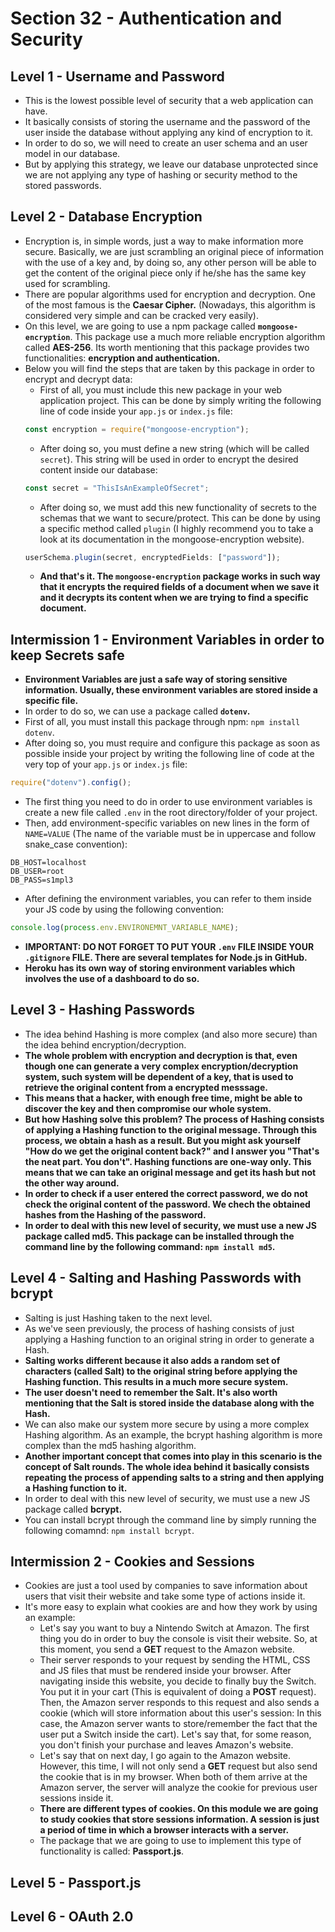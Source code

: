# Section 32 - Authentication and Security

## Level 1 - Username and Password
* This is the lowest possible level of security that a web application can have.
* It basically consists of storing the username and the password of the user inside the database without applying any kind of encryption to it.
* In order to do so, we will need to create an user schema and an user model in our database.
* But by applying this strategy, we leave our database unprotected since we are not applying any type of hashing or security method to the stored passwords.

## Level 2 - Database Encryption
* Encryption is, in simple words, just a way to make information more secure. Basically, we are just scrambling an original piece of information with the use of a key and, by doing so, any other person will be able to get the content of the original piece only if he/she has the same key used for scrambling.
* There are popular algorithms used for encryption and decryption. One of the most famous is the __Caesar Cipher.__ (Nowadays, this algorithm is considered very simple and can be cracked very easily).
* On this level, we are going to use a npm package called __```mongoose-encryption```__. This package use a much more reliable encryption algorithm called __AES-256__. Its worth mentioning that this package provides two functionalities: __encryption and authentication.__
* Below you will find the steps that are taken by this package in order to encrypt and decrypt data:
  * First of all, you must include this new package in your web application project. This can be done by simply writing the following line of code inside your ```app.js``` or ```index.js``` file:
  ```javascript
  const encryption = require("mongoose-encryption");
  ```
  * After doing so, you must define a new string (which will be called ```secret```). This string will be used in order to encrypt the desired content inside our database:
  ```javascript
  const secret = "ThisIsAnExampleOfSecret";
  ```
  * After doing so, we must add this new functionality of secrets to the schemas that we want to secure/protect. This can be done by using a specific method called ```plugin``` (I highly recommend you to take a look at its documentation in the mongoose-encryption website).
  ```javascript
  userSchema.plugin(secret, encryptedFields: ["password"]);
  ```
  * __And that's it. The ```mongoose-encryption``` package works in such way that it encrypts the required fields of a document when we save it and it decrypts its content when we are trying to find a specific document.__

## Intermission 1 - Environment Variables in order to keep Secrets safe
* __Environment Variables are just a safe way of storing sensitive information. Usually, these environment variables are stored inside a specific file.__
* In order to do so, we can use a package called __```dotenv```.__
* First of all, you must install this package through npm: ```npm install dotenv```.
* After doing so, you must require and configure this package as soon as possible inside your project by writing the following line of code at the very top of your ```app.js``` or ```index.js``` file:
```javascript
require("dotenv").config();
```
* The first thing you need to do in order to use environment variables is create a new file called ```.env``` in the root directory/folder of your project.
* Then, add environment-specific variables on new lines in the form of ```NAME=VALUE``` (The name of the variable must be in uppercase and follow snake_case convention):
```
DB_HOST=localhost
DB_USER=root
DB_PASS=s1mpl3
```
* After defining the environment variables, you can refer to them inside your JS code by using the following convention:
```javascript
console.log(process.env.ENVIRONEMNT_VARIABLE_NAME);
```
* __IMPORTANT: DO NOT FORGET TO PUT YOUR ```.env``` FILE INSIDE YOUR ```.gitignore``` FILE. There are several templates for Node.js in GitHub.__
* __Heroku has its own way of storing environment variables which involves the use of a dashboard to do so.__

## Level 3 - Hashing Passwords
* The idea behind Hashing is more complex (and also more secure) than the idea behind encryption/decryption.
* __The whole problem with encryption and decryption is that, even though one can generate a very complex encryption/decryption system, such system will be dependent of a key, that is used to retrieve the original content from a encrypted messsage.__
* __This means that a hacker, with enough free time, might be able to discover the key and then compromise our whole system.__
* __But how Hashing solve this problem? The process of Hashing consists of applying a Hashing function to the original message. Through this process, we obtain a hash as a result. But you might ask yourself "How do we get the original content back?" and I answer you "That's the neat part. You don't". Hashing functions are one-way only. This means that we can take an original message and get its hash but not the other way around.__
* __In order to check if a user entered the correct password, we do not check the original content of the password. We chech the obtained hashes from the Hashing of the password.__
* __In order to deal with this new level of security, we must use a new JS package called md5. This package can be installed through the command line by the following command: ```npm install md5```.__

## Level 4 - Salting and Hashing Passwords with bcrypt
* Salting is just Hashing taken to the next level.
* As we've seen previously, the process of hashing consists of just applying a Hashing function to an original string in order to generate a Hash.
* __Salting works different because it also adds a random set of characters (called Salt) to the original string before applying the Hashing function. This results in a much more secure system.__
* __The user doesn't need to remember the Salt. It's also worth mentioning that the Salt is stored inside the database along with the Hash.__
* We can also make our system more secure by using a more complex Hashing algorithm. As an example, the bcrypt hashing algorithm is more complex than the md5 hashing algorithm.
* __Another important concept that comes into play in this scenario is the concept of Salt rounds. The whole idea behind it basically consists repeating the process of appending salts to a string and then applying a Hashing function to it.__
* In order to deal with this new level of security, we must use a new JS package called __bcrypt.__
* You can install bcrypt through the command line by simply running the following comamnd: ```npm install bcrypt```.

## Intermission 2 - Cookies and Sessions
* Cookies are just a tool used by companies to save information about users that visit their website and take some type of actions inside it.
* It's more easy to explain what cookies are and how they work by using an example:
  * Let's say you want to buy a Nintendo Switch at Amazon. The first thing you do in order to buy the console is visit their website. So, at this moment, you send a __GET__ request to the Amazon website.
  * Their server responds to your request by sending the HTML, CSS and JS files that must be rendered inside your browser. After navigating inside this website, you decide to finally buy the Switch. You put it in your cart (This is equivalent of doing a __POST__ request). Then, the Amazon server responds to this request and also sends a cookie (which will store information about this user's session: In this case, the Amazon server wants to store/remember the fact that the user put a Switch inside the cart). Let's say that, for some reason, you don't finish your purchase and leaves Amazon's website. 
  * Let's say that on next day, I go again to the Amazon website. However, this time, I will not only send a __GET__ request but also send the cookie that is in my browser. When both of them arrive at the Amazon server, the server will analyze the cookie for previous user sessions inside it.
  * __There are different types of cookies. On this module we are going to study cookies that store sessions information. A session is just a period of time in which a browser interacts with a server.__
  * The package that we are going to use to implement this type of functionality is called: __Passport.js__.

## Level 5 - Passport.js

## Level 6 - OAuth 2.0
